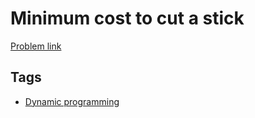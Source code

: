 # Minimum cost to cut a stick

[Problem link](https://leetcode.com/problems/minimum-cost-to-cut-a-stick/)

## Tags

* [Dynamic programming](/README.md#Dynamic_programming)
